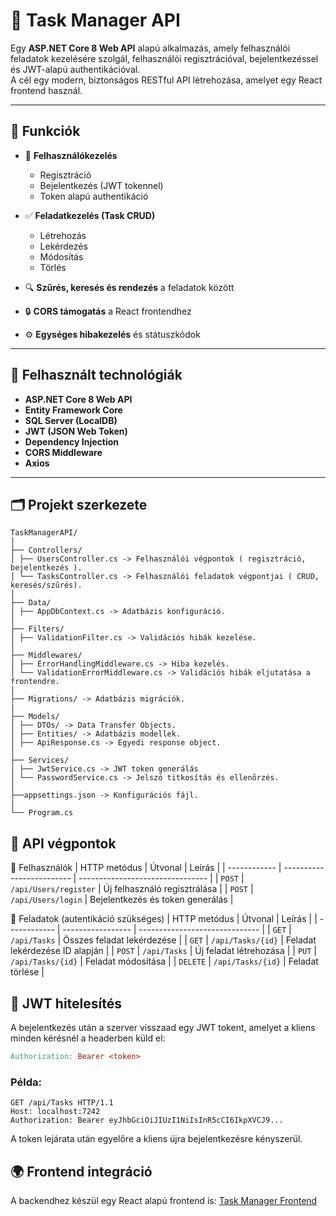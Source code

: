 # 🧠 Task Manager API

Egy **ASP.NET Core 8 Web API** alapú alkalmazás, amely felhasználói feladatok kezelésére szolgál, felhasználói regisztrációval, bejelentkezéssel és JWT-alapú authentikációval.  
A cél egy modern, biztonságos RESTful API létrehozása, amelyet egy React frontend használ.

---

## 🚀 Funkciók

- 👤 **Felhasználókezelés**
  - Regisztráció
  - Bejelentkezés (JWT tokennel)
  - Token alapú authentikáció

- ✅ **Feladatkezelés (Task CRUD)**
  - Létrehozás  
  - Lekérdezés  
  - Módosítás  
  - Törlés  

- 🔍 **Szűrés, keresés és rendezés** a feladatok között  
- 🔒 **CORS támogatás** a React frontendhez  
- ⚙️ **Egységes hibakezelés** és státuszkódok  

---

## 🧰 Felhasznált technológiák

- **ASP.NET Core 8 Web API**
- **Entity Framework Core**
- **SQL Server (LocalDB)**
- **JWT (JSON Web Token)**
- **Dependency Injection**
- **CORS Middleware**
- **Axios**

---

## 🗂️ Projekt szerkezete

```
TaskManagerAPI/
│
├── Controllers/
│ ├── UsersController.cs -> Felhasználói végpontok ( regisztráció, bejelentkezés ).
│ └── TasksController.cs -> Felhasználói feladatok végpontjai ( CRUD, keresés/szűrés).
│
├── Data/
│ ├── AppDbContext.cs -> Adatbázis konfiguráció.
│
├── Filters/
│ ├── ValidationFilter.cs -> Validációs hibák kezelése.
│
├── Middlewares/
│ ├── ErrorHandlingMiddleware.cs -> Hiba kezelés.
│ └── ValidationErrorMiddleware.cs -> Validációs hibák eljutatása a frontendre.
│
├── Migrations/ -> Adatbázis migrációk.
|
├── Models/
│ ├── DTOs/ -> Data Transfer Objects.
│ ├── Entities/ -> Adatbázis modellek.
│ ├── ApiResponse.cs -> Egyedi response object.
│
├── Services/
│ ├── JwtService.cs -> JWT token generálás
│ └── PasswordService.cs -> Jelszó titkosítás és ellenőrzés.
│
├──appsettings.json -> Konfigurációs fájl.
|
└── Program.cs
```
## 🧪 API végpontok

🔹 Felhasználók
| HTTP metódus | Útvonal                   | Leírás                           |
| ------------ | ------------------------- | -------------------------------- |
| `POST`       | `/api/Users/register` | Új felhasználó regisztrálása     |
| `POST`       | `/api/Users/login`        | Bejelentkezés és token generálás |

🔹 Feladatok (autentikáció szükséges)
| HTTP metódus | Útvonal           | Leírás                         |
| ------------ | ----------------- | ------------------------------ |
| `GET`        | `/api/Tasks`      | Összes feladat lekérdezése     |
| `GET`        | `/api/Tasks/{id}` | Feladat lekérdezése ID alapján |
| `POST`       | `/api/Tasks`      | Új feladat létrehozása         |
| `PUT`        | `/api/Tasks/{id}` | Feladat módosítása             |
| `DELETE`     | `/api/Tasks/{id}` | Feladat törlése                |

## 🔑 JWT hitelesítés

A bejelentkezés után a szerver visszaad egy JWT tokent, amelyet a kliens minden kérésnél a headerben küld el:
``` makefile
Authorization: Bearer <token>
```
### Példa:
``` http
GET /api/Tasks HTTP/1.1
Host: localhost:7242
Authorization: Bearer eyJhbGciOiJIUzI1NiIsInR5cCI6IkpXVCJ9...
```
A token lejárata után egyelőre a kliens újra bejelentkezésre kényszerül.

## 🌍 Frontend integráció

A backendhez készül egy React alapú frontend is:
[Task Manager Frontend]([https://www.genome.gov/](https://github.com/Riptir3/task-manager-frontend))

